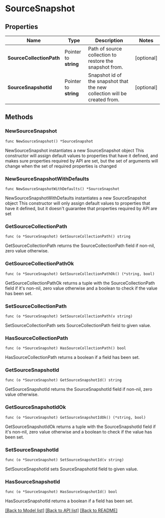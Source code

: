 # SourceSnapshot

## Properties

Name | Type | Description | Notes
------------ | ------------- | ------------- | -------------
**SourceCollectionPath** | Pointer to **string** | Path of source collection to restore the snapshot from. | [optional] 
**SourceSnapshotId** | Pointer to **string** | Snapshot id of the snapshot that the new collection will be created from. | [optional] 

## Methods

### NewSourceSnapshot

`func NewSourceSnapshot() *SourceSnapshot`

NewSourceSnapshot instantiates a new SourceSnapshot object
This constructor will assign default values to properties that have it defined,
and makes sure properties required by API are set, but the set of arguments
will change when the set of required properties is changed

### NewSourceSnapshotWithDefaults

`func NewSourceSnapshotWithDefaults() *SourceSnapshot`

NewSourceSnapshotWithDefaults instantiates a new SourceSnapshot object
This constructor will only assign default values to properties that have it defined,
but it doesn't guarantee that properties required by API are set

### GetSourceCollectionPath

`func (o *SourceSnapshot) GetSourceCollectionPath() string`

GetSourceCollectionPath returns the SourceCollectionPath field if non-nil, zero value otherwise.

### GetSourceCollectionPathOk

`func (o *SourceSnapshot) GetSourceCollectionPathOk() (*string, bool)`

GetSourceCollectionPathOk returns a tuple with the SourceCollectionPath field if it's non-nil, zero value otherwise
and a boolean to check if the value has been set.

### SetSourceCollectionPath

`func (o *SourceSnapshot) SetSourceCollectionPath(v string)`

SetSourceCollectionPath sets SourceCollectionPath field to given value.

### HasSourceCollectionPath

`func (o *SourceSnapshot) HasSourceCollectionPath() bool`

HasSourceCollectionPath returns a boolean if a field has been set.

### GetSourceSnapshotId

`func (o *SourceSnapshot) GetSourceSnapshotId() string`

GetSourceSnapshotId returns the SourceSnapshotId field if non-nil, zero value otherwise.

### GetSourceSnapshotIdOk

`func (o *SourceSnapshot) GetSourceSnapshotIdOk() (*string, bool)`

GetSourceSnapshotIdOk returns a tuple with the SourceSnapshotId field if it's non-nil, zero value otherwise
and a boolean to check if the value has been set.

### SetSourceSnapshotId

`func (o *SourceSnapshot) SetSourceSnapshotId(v string)`

SetSourceSnapshotId sets SourceSnapshotId field to given value.

### HasSourceSnapshotId

`func (o *SourceSnapshot) HasSourceSnapshotId() bool`

HasSourceSnapshotId returns a boolean if a field has been set.


[[Back to Model list]](../README.md#documentation-for-models) [[Back to API list]](../README.md#documentation-for-api-endpoints) [[Back to README]](../README.md)


